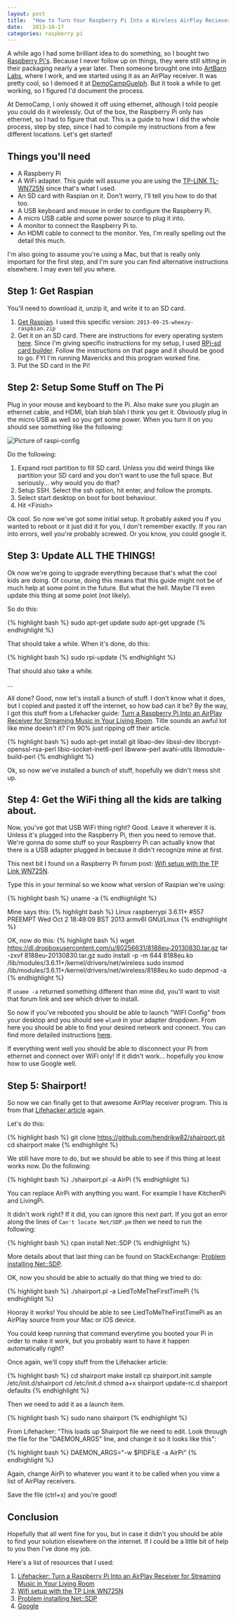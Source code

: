 ```yaml
---
layout: post
title:  "How to Turn Your Raspberry Pi Into a Wireless AirPlay Reciever"
date:   2013-10-17
categories: raspberry pi
---
```


A while ago I had some brilliant idea to do something, so I bought two [Raspberry Pi's](http://www.raspberrypi.org/). Because I never follow up on things, they were still sitting in their packaging nearly a year later. Then someone brought one into [ArtBarn Labs](http://artbarnlabs.com/), where I work, and we started using it as an AirPlay receiver. It was pretty cool, so I demoed it at [DemoCampGuelph](http://www.democampguelph.com/). But it took a while to get working, so I figured I'd document the process.

At DemoCamp, I only showed it off using ethernet, although I told people you could do it wirelessly. Out of the box, the Raspberry Pi only has ethernet, so I had to figure that out. This is a guide to how I did the whole process, step by step, since I had to compile my instructions from a few different locations. Let's get started!

## Things you'll need

- A Raspberry Pi
- A WiFi adapter. This guide will assume you are using the [TP-LINK TL-WN725N](http://www.amazon.ca/TP-LINK-TL-WN725N-Wireless-Adapter-Miniature/dp/B008IFXQFU/) since that's what I used.
- An SD card with Raspian on it. Don't worry, I'll tell you how to do that too.
- A USB keyboard and mouse in order to configure the Raspberry Pi.
- A micro USB cable and some power source to plug it into.
- A monitor to connect the Raspberry Pi to.
- An HDMI cable to connect to the monitor. Yes, I'm really spelling out the detail this much.

I'm also going to assume you're using a Mac, but that is really only important for the first step, and I'm sure you can find alternative instructions elsewhere. I may even tell you where.

## Step 1: Get Raspian

You'll need to download it, unzip it, and write it to an SD card.

1. <span>[Get Raspian](http://www.raspberrypi.org/downloads). I used this specific version: `2013-09-25-wheezy-raspbian.zip`</span>
2. <span>Get it on an SD card. There are instructions for every operating system [here](http://elinux.org/RPi_Easy_SD_Card_Setup). Since I'm giving specific instructions for my setup, I used [RPi-sd card builder](http://alltheware.wordpress.com/2012/12/11/easiest-way-sd-card-setup/). Follow the instructions on that page and it should be good to go. FYI I'm running Mavericks and this program worked fine.</span>
3. <span>Put the SD card in the Pi!</span>

## Step 2: Setup Some Stuff on The Pi

Plug in your mouse and keyboard to the Pi. Also make sure you plugin an ethernet cable, and HDMI, blah blah blah I think you get it. Obviously plug in the micro USB as well so you get some power. When you turn it on you should see something like the following:

![Picture of raspi-config](/images/posts/raspi-config.png)

Do the following:

1. <span>Expand root partition to fill SD card. Unless you did weird things like partition your SD card and you don't want to use the full space. But seriously... why would you do that?</span>
2. <span>Setup SSH. Select the ssh option, hit enter, and follow the prompts.</span>
3. <span>Select start desktop on boot for boot behaviour.</span>
4. <span>Hit &lt;Finish&gt;</span>

Ok cool. So now we've got some initial setup. It probably asked you if you wanted to reboot or it just did it for you, I don't remember exactly. If you ran into errors, well you're probably screwed. Or you know, you could google it.

## Step 3: Update ALL THE THINGS!

Ok now we're going to upgrade everything because that's what the cool kids are doing. Of course, doing this means that this guide might not be of much help at some point in the future. But what the hell. Maybe I'll even update this thing at some point (not likely).

So do this:

{% highlight bash %}
sudo apt-get update
sudo apt-get upgrade
{% endhighlight %}

That should take a while. When it's done, do this:

{% highlight bash %}
sudo rpi-update
{% endhighlight %}

That should also take a while.

...

All done? Good, now let's install a bunch of stuff. I don't know what it does, but I copied and pasted it off the internet, so how bad can it be? By the way, I got this stuff from a Lifehacker guide: [Turn a Raspberry Pi Into an AirPlay Receiver for Streaming Music in Your Living Room](http://lifehacker.com/5978594/turn-a-raspberry-pi-into-an-airplay-receiver-for-streaming-music-in-your-living-room). Title sounds an awful lot like mine doesn't it? I'm 90% just ripping off their article. 

{% highlight bash %}
sudo apt-get install git libao-dev libssl-dev libcrypt-openssl-rsa-perl libio-socket-inet6-perl libwww-perl avahi-utils libmodule-build-perl
{% endhighlight %}

Ok, so now we've installed a bunch of stuff, hopefully we didn't mess shit up.

## Step 4: Get the WiFi thing all the kids are talking about.

Now, you've got that USB WiFi thing right? Good. Leave it wherever it is. Unless it's plugged into the Raspberry Pi, then you need to remove that. We're gonna do some stuff so your Raspberry Pi can actually know that there is a USB adapter plugged in because it didn't recognize mine at first.

This next bit I found on a Raspberry Pi forum post: [Wifi setup with the TP Link WN725N](http://www.raspberrypi.org/phpBB3/viewtopic.php?t=57426).

Type this in your terminal so we know what version of Raspian we're using:

{% highlight bash %}
uname -a
{% endhighlight %}

Mine says this:
{% highlight bash %}
Linux raspberrypi 3.6.11+ #557 PREEMPT Wed Oct 2 18:49:09 BST 2013 armv6l GNU/Linux
{% endhighlight %}

OK, now do this:
{% highlight bash %}
wget https://dl.dropboxusercontent.com/u/80256631/8188eu-20130830.tar.gz
tar -zxvf 8188eu-20130830.tar.gz
sudo install -p -m 644 8188eu.ko /lib/modules/3.6.11+/kernel/drivers/net/wireless
sudo insmod /lib/modules/3.6.11+/kernel/drivers/net/wireless/8188eu.ko
sudo depmod -a
{% endhighlight %}

If `uname -a` returned something different than mine did, you'll want to visit that forum link and see which driver to install.

So now if you've rebooted you should be able to launch "WIFI Config" from your desktop and you should see `wlan0` in your adapter dropdown. From here you should be able to find your desired network and connect. You can find more detailed instructions [here](http://thepihut.com/pages/how-to-setup-wifi-on-your-raspberry-pi-raspbian).

If everything went well you should be able to disconnect your Pi from ethernet and connect over WiFi only! If it didn't work... hopefully you know how to use Google well.

## Step 5: Shairport!

So now we can finally get to that awesome AirPlay receiver program. This is from that [Lifehacker article](http://lifehacker.com/5978594/turn-a-raspberry-pi-into-an-airplay-receiver-for-streaming-music-in-your-living-room) again.

Let's do this:

{% highlight bash %}
git clone https://github.com/hendrikw82/shairport.git
cd shairport
make
{% endhighlight %}

We still have more to do, but we should be able to see if this thing at least works now. Do the following:

{% highlight bash %}
./shairport.pl -a AirPi
{% endhighlight %}

You can replace AirPi with anything you want. For example I have KitchenPi and LivingPi.

It didn't work right? If it did, you can ignore this next part. If you got an error along the lines of `Can't locate Net/SDP.pm` then we need to run the following:

{% highlight bash %}
cpan install Net::SDP
{% endhighlight %}

More details about that last thing can be found on StackExchange: [Problem installing Net::SDP](http://raspberrypi.stackexchange.com/questions/5310/problem-installing-netsdp).

OK, now you should be able to actually do that thing we tried to do:

{% highlight bash %}
./shairport.pl -a LiedToMeTheFirstTimePi
{% endhighlight %}

Hooray it works! You should be able to see LiedToMeTheFirstTimePi as an AirPlay source from your Mac or iOS device.

You could keep running that command everytime you booted your Pi in order to make it work, but you probably want to have it happen automatically right?

Once again, we'll copy stuff from the Lifehacker article:

{% highlight bash %}
cd shairport
make install
cp shairport.init.sample /etc/init.d/shairport
cd /etc/init.d
chmod a+x shairport
update-rc.d shairport defaults
{% endhighlight %}

Then we need to add it as a launch item.

{% highlight bash %}
sudo nano shairport
{% endhighlight %}

From Lifehacker: "This loads up Shairport file we need to edit. Look through the file for the "DAEMON_ARGS" line, and change it so it looks like this":

{% highlight bash %}
DAEMON_ARGS="-w $PIDFILE -a AirPi"
{% endhighlight %}

Again, change AirPi to whatever you want it to be called when you view a list of AirPlay receivers.

Save the file (ctrl+x) and you're good!

## Conclusion

Hopefully that all went fine for you, but in case it didn't you should be able to find your solution elsewhere on the internet. If I could be a little bit of help to you then I've done my job.

Here's a list of resources that I used:

1. <span>[Lifehacker: Turn a Raspberry Pi Into an AirPlay Receiver for Streaming Music in Your Living Room](http://lifehacker.com/5978594/turn-a-raspberry-pi-into-an-airplay-receiver-for-streaming-music-in-your-living-room)</span>
2. <span>[Wifi setup with the TP Link WN725N](http://www.raspberrypi.org/phpBB3/viewtopic.php?t=57426)
3. <span>[Problem installing Net::SDP](http://raspberrypi.stackexchange.com/questions/5310/problem-installing-netsdp)</span>
4. <span>[Google](http://google.com)</span>











